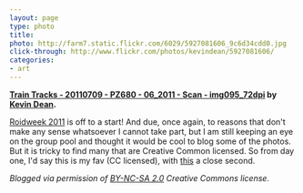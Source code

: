```yaml
---
layout: page
type: photo
title: 
photo: http://farm7.static.flickr.com/6029/5927081606_9c6d34cdd0.jpg
click-through: http://www.flickr.com/photos/kevindean/5927081606/
categories: 
- art
---
```

**[Train Tracks - 20110709 - PZ680 - 06_2011 - Scan - img095_72dpi](http://www.flickr.com/photos/kevindean/5927081606/) by [Kevin Dean](http://www.flickr.com/photos/kevindean/).**

[Roidweek 2011](http://www.flickr.com/groups/polaroidweek2011/) is off to a start! And due, once again, to reasons that don't make any sense whatsoever I cannot take part, but I am still keeping an eye on the group pool and thought it would be cool to blog some of the photos. But it is tricky to find many that are Creative Common licensed. So from day one, I'd say this is my fav (CC licensed), with [this](http://www.flickr.com/photos/angies/5926618513/) a close second.

_Blogged via permission of [BY-NC-SA 2.0](http://creativecommons.org/licenses/by-nc-sa/2.0/) Creative Commons license._
